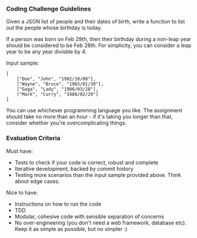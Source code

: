 ### Coding Challenge Guidelines

Given a JSON list of people and their dates of birth, write a function to list out the people whose birthday is today.

If a person was born on Feb 29th, then their birthday during a non-leap year should be considered to be Feb 28th. For simplicity, you can consider a leap year to be any year divisble by 4.

Input sample:

```
[
	["Doe", "John", "1982/10/08"],
	["Wayne", "Bruce", "1965/01/30"],
	["Gaga", "Lady", "1986/03/28"],
	["Mark", "Curry", "1988/02/29"]
]
```

You can use whichever programming language you like. The assignment should take no more than an hour - if it's taking you longer than that, consider whether you're overcomplicating things.

### Evaluation Criteria

Must have:

* Tests to check if your code is correct, robust and complete
* Iterative development, backed by commit history
* Testing more scenarios than the input sample provided above. Think about edge cases.

Nice to have:

* Instructions on how to run the code
* TDD
* Modular, cohesive code with sensible separation of concerns
* No over-engineering (you don't need a web framework, database etc). Keep it as simple as possible, but no simpler :)

